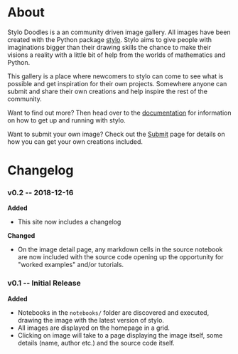 # About

Stylo Doodles is a an community driven image gallery. All images have been
created with the Python package [stylo](https://github.com/alcarney/stylo).
Stylo aims to give people with imaginations bigger than their drawing skills
the chance to make their visions a reality with a little bit of help from the
worlds of mathematics and Python.

This gallery is a place where newcomers to stylo can come to see what is
possible and get inspiration for their own projects. Somewhere anyone can
submit and share their own creations and help inspire the rest of the
community.

Want to find out more? Then head over to the
[documentation](https://alcarney.github.io/stylo) for information on how to get
up and running with stylo.

Want to submit your own image? Check out the [Submit](./submit.html) page for details on
how you can get your own creations included.

# Changelog

### v0.2 -- 2018-12-16

**Added**

- This site now includes a changelog

**Changed**

- On the image detail page, any markdown cells in the source notebook are now
  included with the source code opening up the opportunity for "worked examples"
  and/or tutorials.

### v0.1 -- Initial Release

**Added**

- Notebooks in the `notebooks/` folder are discovered and executed, drawing the
  image with the latest version of stylo.
- All images are displayed on the homepage in a grid.
- Clicking on image will take to a page displaying the image itself, some
  details (name, author etc.) and the source code itself.
